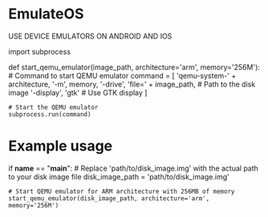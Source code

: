 # EmulateOS
USE DEVICE EMULATORS ON ANDROID AND IOS

import subprocess

def start_qemu_emulator(image_path, architecture='arm', memory='256M'):
    # Command to start QEMU emulator
    command = [
        'qemu-system-' + architecture,
        '-m', memory,
        '-drive', 'file=' + image_path,  # Path to the disk image
        '-display', 'gtk'  # Use GTK display
    ]

    # Start the QEMU emulator
    subprocess.run(command)

# Example usage
if __name__ == "__main__":
    # Replace 'path/to/disk_image.img' with the actual path to your disk image file
    disk_image_path = 'path/to/disk_image.img'
    
    # Start QEMU emulator for ARM architecture with 256MB of memory
    start_qemu_emulator(disk_image_path, architecture='arm', memory='256M')


